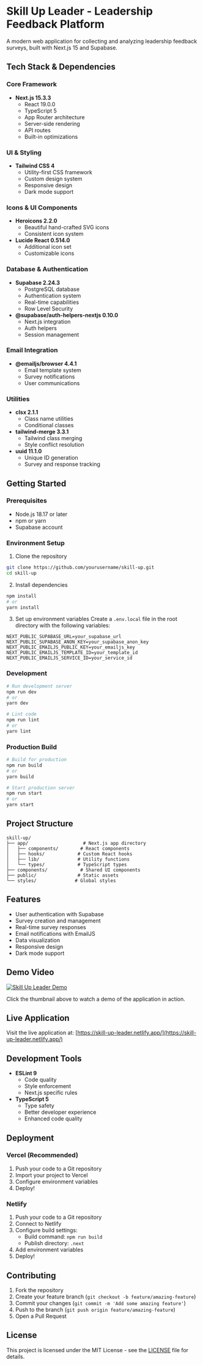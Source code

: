 # Skill Up Leader - Leadership Feedback Platform

A modern web application for collecting and analyzing leadership feedback surveys, built with Next.js 15 and Supabase.

## Tech Stack & Dependencies

### Core Framework
- **Next.js 15.3.3**
  - React 19.0.0
  - TypeScript 5
  - App Router architecture
  - Server-side rendering
  - API routes
  - Built-in optimizations

### UI & Styling
- **Tailwind CSS 4**
  - Utility-first CSS framework
  - Custom design system
  - Responsive design
  - Dark mode support

### Icons & UI Components
- **Heroicons 2.2.0**
  - Beautiful hand-crafted SVG icons
  - Consistent icon system
- **Lucide React 0.514.0**
  - Additional icon set
  - Customizable icons

### Database & Authentication
- **Supabase 2.24.3**
  - PostgreSQL database
  - Authentication system
  - Real-time capabilities
  - Row Level Security
- **@supabase/auth-helpers-nextjs 0.10.0**
  - Next.js integration
  - Auth helpers
  - Session management

### Email Integration
- **@emailjs/browser 4.4.1**
  - Email template system
  - Survey notifications
  - User communications

### Utilities
- **clsx 2.1.1**
  - Class name utilities
  - Conditional classes
- **tailwind-merge 3.3.1**
  - Tailwind class merging
  - Style conflict resolution
- **uuid 11.1.0**
  - Unique ID generation
  - Survey and response tracking

## Getting Started

### Prerequisites
- Node.js 18.17 or later
- npm or yarn
- Supabase account

### Environment Setup
1. Clone the repository
```bash
git clone https://github.com/yourusername/skill-up.git
cd skill-up
```

2. Install dependencies
```bash
npm install
# or
yarn install
```

3. Set up environment variables
Create a `.env.local` file in the root directory with the following variables:
```env
NEXT_PUBLIC_SUPABASE_URL=your_supabase_url
NEXT_PUBLIC_SUPABASE_ANON_KEY=your_supabase_anon_key
NEXT_PUBLIC_EMAILJS_PUBLIC_KEY=your_emailjs_key
NEXT_PUBLIC_EMAILJS_TEMPLATE_ID=your_template_id
NEXT_PUBLIC_EMAILJS_SERVICE_ID=your_service_id
```

### Development
```bash
# Run development server
npm run dev
# or
yarn dev

# Lint code
npm run lint
# or
yarn lint
```

### Production Build
```bash
# Build for production
npm run build
# or
yarn build

# Start production server
npm run start
# or
yarn start
```

## Project Structure
```
skill-up/
├── app/                    # Next.js app directory
│   ├── components/        # React components
│   ├── hooks/            # Custom React hooks
│   ├── lib/              # Utility functions
│   └── types/            # TypeScript types
├── components/            # Shared UI components
├── public/               # Static assets
└── styles/              # Global styles
```

## Features
- User authentication with Supabase
- Survey creation and management
- Real-time survey responses
- Email notifications with EmailJS
- Data visualization
- Responsive design
- Dark mode support

## Demo Video
[![Skill Up Leader Demo](https://img.youtube.com/vi/QahUntuGaAw/0.jpg)](https://youtu.be/QahUntuGaAw)

Click the thumbnail above to watch a demo of the application in action.

## Live Application
Visit the live application at: [https://skill-up-leader.netlify.app/](https://skill-up-leader.netlify.app/)

## Development Tools
- **ESLint 9**
  - Code quality
  - Style enforcement
  - Next.js specific rules
- **TypeScript 5**
  - Type safety
  - Better developer experience
  - Enhanced code quality

## Deployment

### Vercel (Recommended)
1. Push your code to a Git repository
2. Import your project to Vercel
3. Configure environment variables
4. Deploy!

### Netlify
1. Push your code to a Git repository
2. Connect to Netlify
3. Configure build settings:
   - Build command: `npm run build`
   - Publish directory: `.next`
4. Add environment variables
5. Deploy!

## Contributing
1. Fork the repository
2. Create your feature branch (`git checkout -b feature/amazing-feature`)
3. Commit your changes (`git commit -m 'Add some amazing feature'`)
4. Push to the branch (`git push origin feature/amazing-feature`)
5. Open a Pull Request

## License
This project is licensed under the MIT License - see the [LICENSE](LICENSE) file for details.
